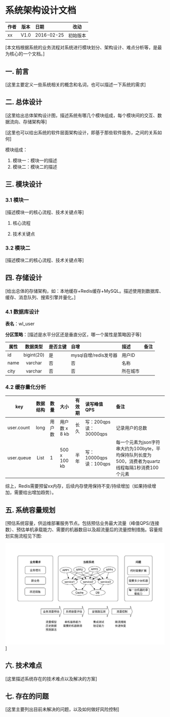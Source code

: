 # 系统架构设计文档

| 作者 | 版本 |  日期 | 改动
|----|:----:|:-----|-----
| xx | V1.0 | 2016-02-25 | 初始版本

[本文档根据系统的业务流程对系统进行模块划分、架构设计、难点分析等，是最为核心的一个文档。]

## 一. 前言

[这里主要定义一些系统相关的概念和名词，也可以描述一下系统的需求]

## 二. 总体设计

[这里给出总体架构设计图，描述系统有哪几个模块组成，每个模块间的交互、数据流向、存储架构等]

[这里也可以给出系统的软件层面架构设计，即基于那些软件服务，之间的关系如何]

模块组成：

1. 模块一：模块一的描述
2. 模块二：模块二的描述

## 三. 模块设计

### 3.1 模块一

[描述模块一的核心流程、技术关键点等]

1. 核心流程

1. 技术关键点

### 3.2 模块二

[描述模块二的核心流程、技术关键点等]

## 四. 存储设计

[给出总体的存储架构，如：本地缓存+Redis缓存+MySQL。描述使用到数据库、缓存、消息队列、搜索引擎并量化。]

### 4.1 数据库设计

**表名**：wl_user

**分区策略**：[描述是水平分区还是垂直分区，哪一个属性是策略因子等]

| 属性 | 数据类型 |  是否主键| 自增 | 描述 | 备注
|----|:----:|:----- |:---- |:---- | :----
| id | bigint(20) | 是 | mysql自增/redis发号器 | 用户ID
| name | varchar | 否 | 否|名称
| city | varchar | 否 | 否| 所在城市

### 4.2 缓存量化分析

| key | 数据结构 |  数量 | 大小 | 有效期 | 读写峰值QPS | 备注
|----|:----:|:----- |:---- |:---- | :---- | :----
| user.count | long | 用户数 |  用户数 x 8 kb | 长久 | 写：200qps 读：30000qps | 记录用户的总数
| user.queue| List | 1 | 500 x 100 kb | 半年 | 写：10000qps 读：100qps | 每一个元素为json字符串大约为100byte，平均保持队列长度为500，消费者为quartz线程每隔1秒消费100个元素| 
	
综上，Redis需要预留xx内存，后续内存使用保持不变/持续增加（如果持续增加，需要给出增加趋势）。

## 五. 系统容量规划
 
[预估系统容量，供运维部署服务节点。包括预估业务最大流量（峰值QPS/连接数）、预估单机承载能力、需要的机器数目以及超流量后的流量控制措施。容量规划实施流程见下图:

![](../images/capacity-plan.png)]

## 六. 技术难点

[这里描述系统存在的技术难点以及解决的方案]

## 七. 存在的问题

[这里主要列出目前未解决的问题，以及如何做好风险控制]

 
